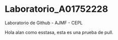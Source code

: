 # Laboratorio_A01752228
Laboratorio de Github - AJMF - CEPL

Hola alan como esstasa, esta es una prueba de pull.
